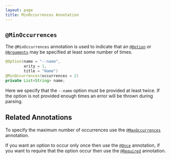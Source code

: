 ```yaml
---
layout: page
title: MinOccurrences Annotation
---
```


## `@MinOccurrences`

The `@MinOccurrences` annotation is used to indicate that an [`@Option`](option.html) or [`@Arguments`](arguments.html) may be specified at least some number of times.

```java
@Option(name = "--name",
        arity = 1,
        title = "Name")
@MinOccurrences(occurrences = 2)
private List<String> name;
```

Here we specify that the `--name` option must be provided at least twice.  If the option is not provided enough times an error will be thrown during parsing.

## Related Annotations

To specify the maximum number of occurrences use the [`@MaxOccurrences`](max-occurrences.html) annotation.

If you want an option to occur only once then use the [`@Once`](once.html) annotation, if you want to require that the option occur then use the [`@Required`](required.html) annotation.